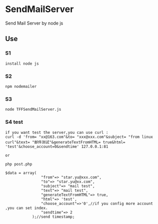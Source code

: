 SendMailServer
==============
Send Mail Server by node js

Use
--------------
### S1
    install node js

### S2
    npm nodemailer

### S3
    node TFFSendMailServer.js

### S4 test
    if you want test the server,you can use curl :
    curl -d 'from= "xx@163.com"&to= "xxx@xxx.com"&subject= "from linux curl"&text= "邮件测试"&generateTextFromHTML= true&html= 'test'&choose_account=0&sendtime' 127.0.0.1:81
    
    or
    
    php post.php

    $data = array(
        		    "from"=> "star.yu@xxx.com",
                    "to"=> "star.yu@xx.com",
                    "subject"=> "mail test",
                    "text"=> "mail test",
                    "generateTextFromHTML"=> true,
                    "html"=> 'test',
                    "choose_account"=>'0',//if you config more account ,you can set index.
                    "sendtime"=> 2 
                );//send timestamp;
